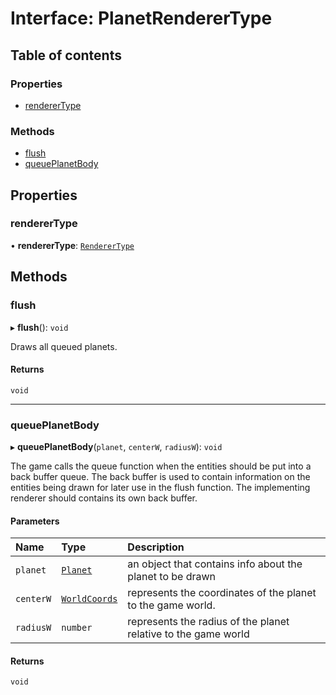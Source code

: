 # Interface: PlanetRendererType

## Table of contents

### Properties

- [rendererType](PlanetRendererType.md#renderertype)

### Methods

- [flush](PlanetRendererType.md#flush)
- [queuePlanetBody](PlanetRendererType.md#queueplanetbody)

## Properties

### rendererType

• **rendererType**: [`RendererType`](../README.md#renderertype-1)

## Methods

### flush

▸ **flush**(): `void`

Draws all queued planets.

#### Returns

`void`

___

### queuePlanetBody

▸ **queuePlanetBody**(`planet`, `centerW`, `radiusW`): `void`

The game calls the queue function when the entities should be put into a back buffer queue.
The back buffer is used to contain information on the entities being drawn for later use in the flush function.
The implementing renderer should contains its own back buffer.

#### Parameters

| Name | Type | Description |
| :------ | :------ | :------ |
| `planet` | [`Planet`](../README.md#planet) | an object that contains info about the planet to be drawn |
| `centerW` | [`WorldCoords`](../README.md#worldcoords) | represents the coordinates of the planet to the game world. |
| `radiusW` | `number` | represents the radius of the planet relative to the game world |

#### Returns

`void`
